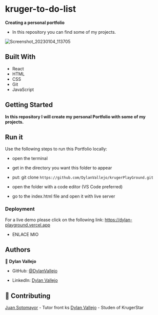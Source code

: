 # kruger-to-do-list

  **Creating a personal portfolio**
  
  - In this repository you can find some of my projects.


![Screenshot_20230104_113705](https://user-images.githubusercontent.com/99937413/210702772-00541247-4ed1-4dc4-9013-f33501d2207b.png)


## Built With
- React
- HTML
- CSS
- Git
- JavaScript

## Getting Started

**In this repository I will create my personal Portfolio with some of my projects.**

## Run it

Use the following steps to run this Portfolio locally:

- open the terminal

- get in the directory you want this folder to appear

- put: git clone `https://github.com/DylanVallejo/krugerPlayGround.git`

- open the folder with a code editor (VS Code preferred)

- go to the index.html file and open it with live server

### Deployment

For a live demo please click on the following link:
https://dylan-playground.vercel.app

- ENLACE MIO

## Authors

👤 **Dylan Vallejo**

- GitHub: [@DylanVallejo](https://github.com/DylanVallejo)

- LinkedIn: [Dylan Vallejo](www.linkedin.com/in/dylan-vallejo)

## 🤝 Contributing

[Juan Sotomayor](https://github.com/Juanse7793) - Tutor front ks
[Dylan Vallejo](https://github.com/DylanVallejo) - Studen of KrugerStar
